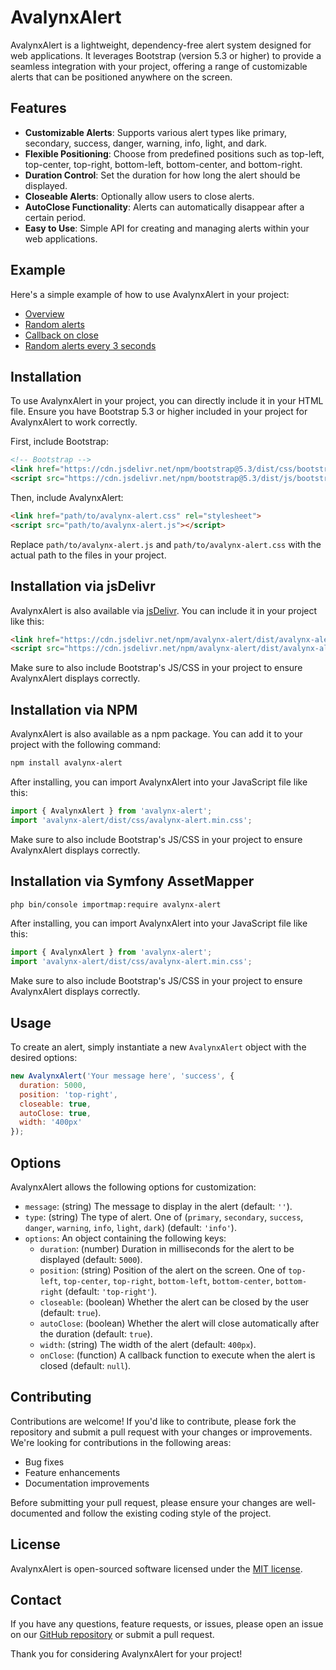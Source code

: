 # AvalynxAlert

AvalynxAlert is a lightweight, dependency-free alert system designed for web applications. It leverages Bootstrap (version 5.3 or higher) to provide a seamless integration with your project, offering a range of customizable alerts that can be positioned anywhere on the screen.

## Features

- **Customizable Alerts**: Supports various alert types like primary, secondary, success, danger, warning, info, light, and dark.
- **Flexible Positioning**: Choose from predefined positions such as top-left, top-center, top-right, bottom-left, bottom-center, and bottom-right.
- **Duration Control**: Set the duration for how long the alert should be displayed.
- **Closeable Alerts**: Optionally allow users to close alerts.
- **AutoClose Functionality**: Alerts can automatically disappear after a certain period.
- **Easy to Use**: Simple API for creating and managing alerts within your web applications.

## Example

Here's a simple example of how to use AvalynxAlert in your project:

* [Overview](https://avalynx-alert.jbs-newmedia.de/examples/index.html)
* [Random alerts](https://avalynx-alert.jbs-newmedia.de/examples/random-alerts.html)
* [Callback on close](https://avalynx-alert.jbs-newmedia.de/examples/callback-onclose.html)
* [Random alerts every 3 seconds](https://avalynx-alert.jbs-newmedia.de/examples/random-alerts-every-3s.html)

## Installation

To use AvalynxAlert in your project, you can directly include it in your HTML file. Ensure you have Bootstrap 5.3 or higher included in your project for AvalynxAlert to work correctly.

First, include Bootstrap:

```html
<!-- Bootstrap -->
<link href="https://cdn.jsdelivr.net/npm/bootstrap@5.3/dist/css/bootstrap.min.css" rel="stylesheet">
<script src="https://cdn.jsdelivr.net/npm/bootstrap@5.3/dist/js/bootstrap.bundle.min.js"></script>
```

Then, include AvalynxAlert:

```html
<link href="path/to/avalynx-alert.css" rel="stylesheet">
<script src="path/to/avalynx-alert.js"></script>
```

Replace `path/to/avalynx-alert.js` and `path/to/avalynx-alert.css` with the actual path to the files in your project.

## Installation via jsDelivr

AvalynxAlert is also available via [jsDelivr](https://www.jsdelivr.com/). You can include it in your project like this:

```html
<link href="https://cdn.jsdelivr.net/npm/avalynx-alert/dist/avalynx-alert.css" rel="stylesheet">
<script src="https://cdn.jsdelivr.net/npm/avalynx-alert/dist/avalynx-alert.js"></script>
```

Make sure to also include Bootstrap's JS/CSS in your project to ensure AvalynxAlert displays correctly.

## Installation via NPM

AvalynxAlert is also available as a npm package. You can add it to your project with the following command:

```bash
npm install avalynx-alert
```

After installing, you can import AvalynxAlert into your JavaScript file like this:

```javascript
import { AvalynxAlert } from 'avalynx-alert';
import 'avalynx-alert/dist/css/avalynx-alert.min.css';
```

Make sure to also include Bootstrap's JS/CSS in your project to ensure AvalynxAlert displays correctly.

## Installation via Symfony AssetMapper

```bash
php bin/console importmap:require avalynx-alert
```

After installing, you can import AvalynxAlert into your JavaScript file like this:

```javascript
import { AvalynxAlert } from 'avalynx-alert';
import 'avalynx-alert/dist/css/avalynx-alert.min.css';
```

Make sure to also include Bootstrap's JS/CSS in your project to ensure AvalynxAlert displays correctly.

## Usage

To create an alert, simply instantiate a new `AvalynxAlert` object with the desired options:

```javascript
new AvalynxAlert('Your message here', 'success', {
  duration: 5000,
  position: 'top-right',
  closeable: true,
  autoClose: true,
  width: '400px'
});
```

## Options

AvalynxAlert allows the following options for customization:

- `message`: (string) The message to display in the alert (default: `''`).
- `type`: (string) The type of alert. One of (`primary`, `secondary`, `success`, `danger`, `warning`, `info`, `light`, `dark`) (default: `'info'`).
- `options`: An object containing the following keys:
    - `duration`: (number) Duration in milliseconds for the alert to be displayed (default: `5000`).
    - `position`: (string) Position of the alert on the screen. One of `top-left`, `top-center`, `top-right`, `bottom-left`, `bottom-center`, `bottom-right` (default: `'top-right'`).
    - `closeable`: (boolean) Whether the alert can be closed by the user (default: `true`).
    - `autoClose`: (boolean) Whether the alert will close automatically after the duration (default: `true`).
    - `width`: (string) The width of the alert (default: `400px`).
    - `onClose`: (function) A callback function to execute when the alert is closed (default: `null`).

## Contributing

Contributions are welcome! If you'd like to contribute, please fork the repository and submit a pull request with your changes or improvements. We're looking for contributions in the following areas:

- Bug fixes
- Feature enhancements
- Documentation improvements

Before submitting your pull request, please ensure your changes are well-documented and follow the existing coding style of the project.

## License

AvalynxAlert is open-sourced software licensed under the [MIT license](LICENSE).

## Contact

If you have any questions, feature requests, or issues, please open an issue on our [GitHub repository](https://github.com/avalynx/avalynx-alert/issues) or submit a pull request.

Thank you for considering AvalynxAlert for your project!
